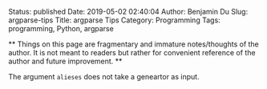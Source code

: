 Status: published
Date: 2019-05-02 02:40:04
Author: Benjamin Du
Slug: argparse-tips
Title: argparse Tips
Category: Programming
Tags: programming, Python, argparse

**
Things on this page are fragmentary and immature notes/thoughts of the author.
It is not meant to readers but rather for convenient reference of the author and future improvement.
**

The argument `alieses` does not take a geneartor as input. 
